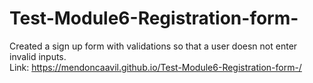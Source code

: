 # Test-Module6-Registration-form-
Created a sign up form with validations so that a user doesn not enter invalid inputs. <br/>
Link: https://mendoncaavil.github.io/Test-Module6-Registration-form-/
